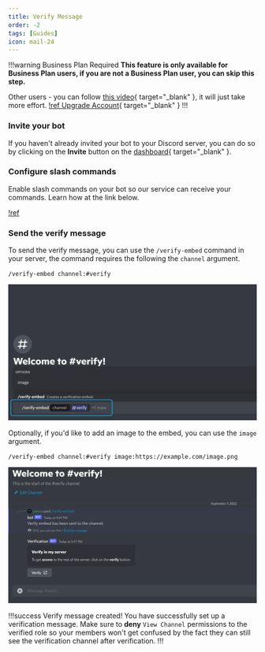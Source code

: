 ```yaml
---
title: Verify Message
order: -2
tags: [Guides]
icon: mail-24
---
```


!!!warning Business Plan Required
**This feature is only available for Business Plan users, if you are not a Business Plan user, you can skip this step.**

Other users - you can follow [this video](https://www.youtube.com/watch?v=ICku2J9LJyM){ target="_blank" }, it will just take more effort.
[!ref Upgrade Account](https://restr.co/upgr){ target="_blank" }
!!!

### Invite your bot

If you haven't already invited your bot to your Discord server, you can do so by clicking on the **Invite** button on the [dashboard](https://restorecord.com/dashboard/custombots){ target="_blank" }.

### Configure slash commands

Enable slash commands on your bot so our service can receive your commands. Learn how at the link below.

[!ref](/guides/enable-commands/)

### Send the verify message

To send the verify message, you can use the `/verify-embed` command in your server, the command requires the following the `channel` argument.

```
/verify-embed channel:#verify
```

![](../static/ServerSetup/verify_command.png)

Optionally, if you'd like to add an image to the embed, you can use the `image` argument.

```
/verify-embed channel:#verify image:https://example.com/image.png
```

![](../static/ServerSetup/verify_message.png)

!!!success Verify message created!
You have successfully set up a verification message.
Make sure to **deny** `View Channel` permissions to the verified role so your members won't get confused by the fact they can still see the verification channel after verification.
!!!